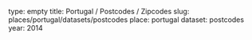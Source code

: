type: empty
title: Portugal / Postcodes / Zipcodes
slug: places/portugal/datasets/postcodes
place: portugal
dataset: postcodes
year: 2014
